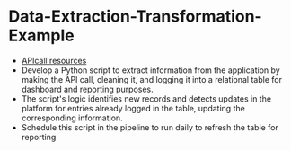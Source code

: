 # Data-Extraction-Transformation-Example
- [A​P​I​ ​c​a​l​l​ ​r​​e​s​our​c​e​s](https://support.teamsupport.com/knowledgeBase/20136001)
- Develop a Python script to extract information from the application by making the API call, cleaning it, and logging it into a relational table for dashboard and reporting purposes.
- The script's logic identifies new records and detects updates in the platform for entries already logged in the table, updating the corresponding information.
- Schedule this script in the pipeline to run daily to refresh the table for reporting
